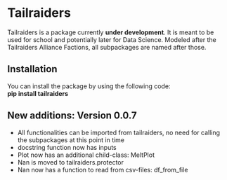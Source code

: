 # Tailraiders
Tailraiders is a package currently **under development**. It is meant to be used for school and potentially later for Data Science. Modeled after the Tailraiders Alliance Factions, all subpackages are named after those.

## Installation
You can install the package by using the following code:<br>
**pip install tailraiders**

## New additions: Version 0.0.7
- All functionalities can be imported from tailraiders, no need for calling the subpackages at this point in time
- docstring function now has inputs
- Plot now has an additional child-class: MeltPlot
- Nan is moved to tailraiders.protector
- Nan now has a function to read from csv-files: df_from_file